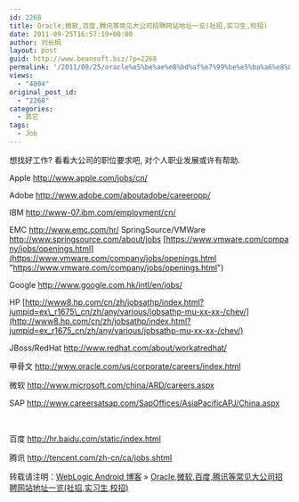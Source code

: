 ```yaml
---
id: 2268
title: Oracle,微软,百度,腾讯等常见大公司招聘网站地址一览(社招,实习生,校招)
date: 2011-09-25T16:57:19+00:00
author: 刘长炯
layout: post
guid: http://www.beansoft.biz/?p=2268
permalink: '/2011/09/25/oracle%e5%be%ae%e8%bd%af%e7%99%be%e5%ba%a6%e8%85%be%e8%ae%af%e7%ad%89%e5%b8%b8%e8%a7%81%e5%a4%a7%e5%85%ac%e5%8f%b8%e6%8b%9b%e8%81%98%e7%bd%91%e7%ab%99%e5%9c%b0%e5%9d%80%e4%b8%80%e8%a7%88%e7%a4%be/'
views:
  - "4004"
original_post_id:
  - "2268"
categories:
  - 其它
tags:
  - Job
---
```

想找好工作? 看看大公司的职位要求吧, 对个人职业发展或许有帮助. 

Apple <http://www.apple.com/jobs/cn/>

Adobe <http://www.adobe.com/aboutadobe/careeropp/>

IBM <http://www-07.ibm.com/employment/cn/>

EMC <http://www.emc.com/hr/> SpringSource/VMWare <http://www.springsource.com/about/jobs>&#160;[https://www.vmware.com/company/jobs/openings.html](https://www.vmware.com/company/jobs/openings.html "https://www.vmware.com/company/jobs/openings.html")

Google <http://www.google.com.hk/intl/en/jobs/>

HP [http://www8.hp.com/cn/zh/jobsathp/index.html?jumpid=ex\_r1675\_cn/zh/any/various/jobsathp-mu-xx-xx-/chev/](http://www8.hp.com/cn/zh/jobsathp/index.html?jumpid=ex_r1675_cn/zh/any/various/jobsathp-mu-xx-xx-/chev/)

JBoss/RedHat <http://www.redhat.com/about/workatredhat/>

甲骨文 <http://www.oracle.com/us/corporate/careers/index.html>

微软 <http://www.microsoft.com/china/ARD/careers.aspx>

SAP <http://www.careersatsap.com/SapOffices/AsiaPacificAPJ/China.aspx>

&#160;

百度 <http://hr.baidu.com/static/index.html>

腾讯 <http://tencent.com/zh-cn/ca/jobs.shtml>

转载请注明：[WebLogic Android 博客](http://www.beansoft.biz) &raquo; [Oracle,微软,百度,腾讯等常见大公司招聘网站地址一览(社招,实习生,校招)](http://www.beansoft.biz/2011/09/25/oracle%e5%be%ae%e8%bd%af%e7%99%be%e5%ba%a6%e8%85%be%e8%ae%af%e7%ad%89%e5%b8%b8%e8%a7%81%e5%a4%a7%e5%85%ac%e5%8f%b8%e6%8b%9b%e8%81%98%e7%bd%91%e7%ab%99%e5%9c%b0%e5%9d%80%e4%b8%80%e8%a7%88%e7%a4%be/)